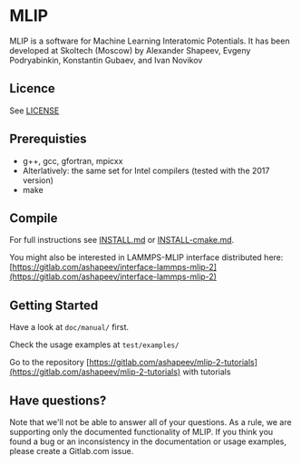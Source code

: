 # MLIP

MLIP is a software for Machine Learning Interatomic Potentials.
It has been developed at Skoltech (Moscow) by
Alexander Shapeev, Evgeny Podryabinkin, Konstantin Gubaev, and Ivan Novikov

## Licence
See [LICENSE](LICENSE)

## Prerequisties
* g++, gcc, gfortran, mpicxx
* Alterlatively: the same set for Intel compilers (tested with the 2017 version)
* make

## Compile
For full instructions see [INSTALL.md](INSTALL.md) or [INSTALL-cmake.md](INSTALL-cmake.md).

You might also be interested in LAMMPS-MLIP interface distributed here:
[https://gitlab.com/ashapeev/interface-lammps-mlip-2](https://gitlab.com/ashapeev/interface-lammps-mlip-2)


## Getting Started

Have a look at `doc/manual/` first.

Check the usage examples at `test/examples/`

Go to the repository [https://gitlab.com/ashapeev/mlip-2-tutorials](https://gitlab.com/ashapeev/mlip-2-tutorials) with tutorials

## Have questions?

Note that we'll not be able to answer all of your questions.
As a rule, we are supporting only the documented functionality of MLIP.
If you think you found a bug or an inconsistency in the documentation or usage examples,
please create a Gitlab.com issue.
